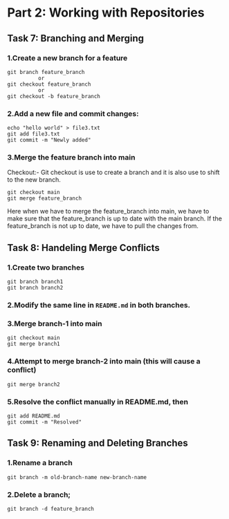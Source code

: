 # Part 2: Working with Repositories

## Task 7: Branching and Merging
### 1.Create a new branch for a feature
```
git branch feature_branch
          or
git checkout feature_branch
          or
git checkout -b feature_branch

```
### 2.Add a new file and commit changes:
```
echo "hello world" > file3.txt
git add file3.txt
git commit -m "Newly added"
```

### 3.Merge the feature branch into main
Checkout:- Git checkout is use to create a branch and it is also use to shift to the new branch.
```
git checkout main 
git merge feature_branch
```
Here when we have to merge the feature_branch into main, we have to make sure that the feature_branch is up to date with the main branch. If the feature_branch is not up to date, we have to pull the changes from.

## Task 8: Handeling Merge Conflicts

### 1.Create two branches
```
git branch branch1
git branch branch2
```
### 2.Modify the same line in `README.md` in both branches.

### 3.Merge branch-1 into main
```
git checkout main
git merge branch1
```
### 4.Attempt to merge branch-2 into main (this will cause a conflict)

```
git merge branch2
```

### 5.Resolve the conflict manually in README.md, then
```
git add README.md
git commit -m "Resolved"
```
## Task 9: Renaming and Deleting Branches

### 1.Rename a branch
```
git branch -m old-branch-name new-branch-name
```
### 2.Delete a branch;
```
git branch -d feature_branch

```